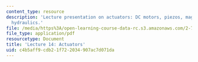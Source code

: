 ```yaml
---
content_type: resource
description: 'Lecture presentation on actuators: DC motors, piezos, magnet-coil, and
  hydraulics.'
file: /media/https%3A/open-learning-course-data-rc.s3.amazonaws.com/2-72-elements-of-mechanical-design-spring-2009/c4b5aff9cdb21f722034907ac7d071da_MIT2_72s09_lec14.pdf
file_type: application/pdf
resourcetype: Document
title: 'Lecture 14: Actuators'
uid: c4b5aff9-cdb2-1f72-2034-907ac7d071da
---
```

